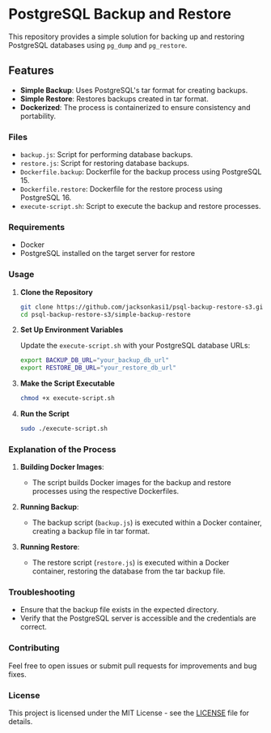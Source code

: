 # PostgreSQL Backup and Restore

This repository provides a simple solution for backing up and restoring PostgreSQL databases using `pg_dump` and `pg_restore`.

## Features

- **Simple Backup**: Uses PostgreSQL's tar format for creating backups.
- **Simple Restore**: Restores backups created in tar format.
- **Dockerized**: The process is containerized to ensure consistency and portability.

### Files

- `backup.js`: Script for performing database backups.
- `restore.js`: Script for restoring database backups.
- `Dockerfile.backup`: Dockerfile for the backup process using PostgreSQL 15.
- `Dockerfile.restore`: Dockerfile for the restore process using PostgreSQL 16.
- `execute-script.sh`: Script to execute the backup and restore processes.

### Requirements

- Docker
- PostgreSQL installed on the target server for restore

### Usage

1. **Clone the Repository**

   ```bash
   git clone https://github.com/jacksonkasi1/psql-backup-restore-s3.git
   cd psql-backup-restore-s3/simple-backup-restore
   ```

2. **Set Up Environment Variables**

   Update the `execute-script.sh` with your PostgreSQL database URLs:

   ```bash
   export BACKUP_DB_URL="your_backup_db_url"
   export RESTORE_DB_URL="your_restore_db_url"
   ```

3. **Make the Script Executable**

   ```bash
   chmod +x execute-script.sh
   ```

4. **Run the Script**

   ```bash
   sudo ./execute-script.sh
   ```

### Explanation of the Process

1. **Building Docker Images**:
   - The script builds Docker images for the backup and restore processes using the respective Dockerfiles.

2. **Running Backup**:
   - The backup script (`backup.js`) is executed within a Docker container, creating a backup file in tar format.

3. **Running Restore**:
   - The restore script (`restore.js`) is executed within a Docker container, restoring the database from the tar backup file.

### Troubleshooting

- Ensure that the backup file exists in the expected directory.
- Verify that the PostgreSQL server is accessible and the credentials are correct.

### Contributing

Feel free to open issues or submit pull requests for improvements and bug fixes.

### License

This project is licensed under the MIT License - see the [LICENSE](../LICENSE) file for details.